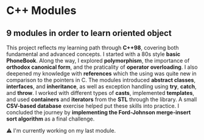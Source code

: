 # C++ Modules
## 9 modules in order to learn oriented object


This project reflects my learning path through **C++98**, covering both fundamental and advanced concepts. I started with a 80s style **basic PhoneBook**. Along the way, I explored **polymorphism**, the importance of **orthodox canonical form**, and the praticality of **operator overloading**. I also deepened my knowledge with **references** which the using was quite new in comparison to the pointers in C. The modules introduced **abstract classes**, **interfaces**, and **inheritance**, as well as exception handling using **try**, **catch**, and **throw**. I worked with different types of **casts**, implemented **templates**, and used **containers** and **iterators** from the **STL** through the **<algorithm>** library. A small **CSV-based database** exercise helped put these skills into practice. I concluded the journey by **implementing the Ford-Johnson merge-insert sort algorithm** as a final challenge.

⚠️ I'm currently working on my last module.
